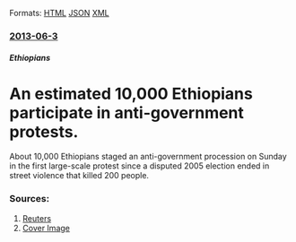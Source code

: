 
Formats: [HTML](/news/2013/06/3/an-estimated-10-000-ethiopians-participate-in-anti-government-protests.html)  [JSON](/news/2013/06/3/an-estimated-10-000-ethiopians-participate-in-anti-government-protests.json)  [XML](/news/2013/06/3/an-estimated-10-000-ethiopians-participate-in-anti-government-protests.xml)  

### [2013-06-3](/news/2013/06/3/index.md)

##### Ethiopians
# An estimated 10,000 Ethiopians participate in anti-government protests. 

About 10,000 Ethiopians staged an anti-government procession on Sunday in the first large-scale protest since a disputed 2005 election ended in street violence that killed 200 people.


### Sources:

1. [Reuters](https://www.reuters.com/article/2013/06/02/us-ethiopia-politics-protest-idUSBRE9510AN20130602)
1. [Cover Image](https://s4.reutersmedia.net/resources_v2/images/rcom-default.png)
